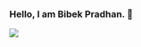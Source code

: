 ### Hello, I am Bibek Pradhan. 👋

<img src="https://github-readme-stats.vercel.app/api?username=Bibek-Pradhan&&show_icons=true&title_color=ffffff&icon_color=bb2acf&text_color=daf7dc&bg_color=151515">
